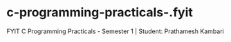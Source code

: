 # c-programming-practicals-.fyit
FYIT C Programming Practicals - Semester 1 | Student: Prathamesh Kambari
